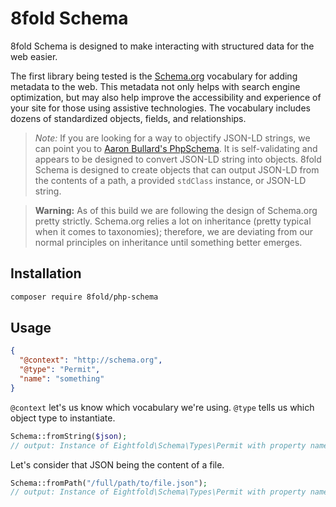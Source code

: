 # 8fold Schema

8fold Schema is designed to make interacting with structured data for the web easier.

The first library being tested is the [Schema.org](https://schema.org/) vocabulary for adding metadata to the web. This metadata not only helps with search engine optimization, but may also help improve the accessibility and experience of your site for those using assistive technologies. The vocabulary includes dozens of standardized objects, fields, and relationships.

> *Note:* If you are looking for a way to objectify JSON-LD strings, we can point you to [Aaron Bullard's PhpSchema](https://github.com/aaronbullard/php-schema). It is self-validating and appears to be designed to convert JSON-LD string into objects. 8fold Schema is designed to create objects that can output JSON-LD from the contents of a path, a provided `stdClass` instance, or JSON-LD string.

> **Warning:** As of this build we are following the design of Schema.org pretty strictly. Schema.org relies a lot on inheritance (pretty typical when it comes to taxonomies); therefore, we are deviating from our normal principles on inheritance until something better emerges.

## Installation

```bash
composer require 8fold/php-schema
```

## Usage

```json
{
  "@context": "http://schema.org",
  "@type": "Permit",
  "name": "something"
}
```

`@context` let's us know which vocabulary we're using. `@type` tells us which object type to instantiate.

```php
Schema::fromString($json);
// output: Instance of Eightfold\Schema\Types\Permit with property name with value of "something"
```

Let's consider that JSON being the content of a file.

```php
Schema::fromPath("/full/path/to/file.json");
// output: Instance of Eightfold\Schema\Types\Permit with property name with value of "something"
```
